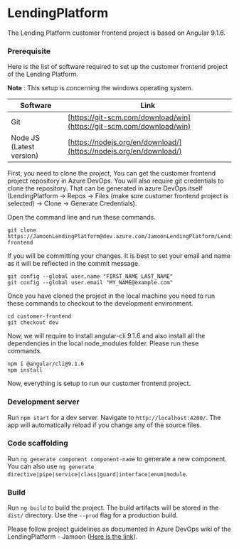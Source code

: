 # LendingPlatform
The Lending Platform customer frontend project is based on Angular 9.1.6.
### Prerequisite
Here is the list of software required to set up the customer frontend project of the Lending Platform.

**Note** : This setup is concerning the windows operating system.

| Software | Link |
| ------ | ------ |
| Git | [https://git-scm.com/download/win](https://git-scm.com/download/win) |
| Node JS (Latest version) | [https://nodejs.org/en/download/](https://nodejs.org/en/download/) |

First, you need to clone the project, You can get the customer frontend project repository in Azure DevOps. You will also require git credentials to clone the repository. That can be generated in azure DevOps itself (LendingPlatform -> Repos -> Files (make sure customer frontend project is selected) -> Clone -> Generate Credentials).

Open the command line and run these commands.
```
git clone https://JamoonLendingPlatform@dev.azure.com/JamoonLendingPlatform/LendingPlatform/_git/customer-frontend
```

If you will be committing your changes. It is best to set your email and name as it will be reflected in the commit message.

```
git config --global user.name "FIRST_NAME LAST_NAME"
git config --global user.email "MY_NAME@example.com"
```

Once you have cloned the project in the local machine you need to run these commands to checkout to the development environment.
```
cd customer-frontend
git checkout dev
```

Now, we will require to install angular-cli 9.1.6 and also install all the dependencies in the local node_modules folder. Please run these commands.
```
npm i @angular/cli@9.1.6
npm install
```

Now, everything is setup to run our customer frontend project.

### Development server

Run `npm start` for a dev server. Navigate to `http://localhost:4200/`. The app will automatically reload if you change any of the source files.

### Code scaffolding

Run `ng generate component component-name` to generate a new component. You can also use `ng generate directive|pipe|service|class|guard|interface|enum|module`.

### Build

Run `ng build` to build the project. The build artifacts will be stored in the `dist/` directory. Use the `--prod` flag for a production build.


Please follow project guidelines as documented in Azure DevOps wiki of the LendingPlatform - Jamoon ([Here is the link](https://dev.azure.com/JamoonLendingPlatform/LendingPlatform/_wiki/wikis/LendingPlatform.wiki/14/Guidelines)).
